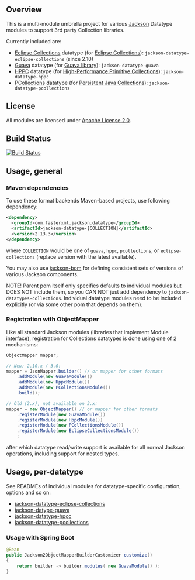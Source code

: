 ## Overview

This is a multi-module umbrella project for various [Jackson](../../../jackson)
Datatype modules to support 3rd party Collection libraries.

Currently included are:

* [Eclipse Collections](eclipse-collections/) datatype (for [Eclipse Collections](https://www.eclipse.org/collections/)): `jackson-datatype-eclipse-collections` (since 2.10)
* [Guava](guava/) datatype (for [Guava library](http://code.google.com/p/guava-libraries/)): `jackson-datatype-guava`
* [HPPC](hppc/) datatype (for [High-Performance Primitive Collections](https://labs.carrotsearch.com/hppc.html)): `jackson-datatype-hppc`
* [PCollections](pcollections/) datatype (for [Persistent Java Collections](http://pcollections.org)): `jackson-datatype-pcollections`

## License

All modules are licensed under [Apache License 2.0](http://www.apache.org/licenses/LICENSE-2.0.txt).

## Build Status

[![Build Status](https://travis-ci.org/FasterXML/jackson-datatypes-collections.svg)](https://travis-ci.org/FasterXML/jackson-datatypes-collections)

## Usage, general

### Maven dependencies

To use these format backends Maven-based projects, use following dependency:

```xml
<dependency>
  <groupId>com.fasterxml.jackson.datatype</groupId>
  <artifactId>jackson-datatype-[COLLECTION]</artifactId>
  <version>2.13.3</version>
</dependency>
```

where `COLLECTION` would be one of `guava`, `hppc`, `pcollections`, or `eclipse-collections`
(replace version with the latest available).

You may also use [jackson-bom](https://github.com/FasterXML/jackson-bom) for defining
consistent sets of versions of various Jackson components.

NOTE! Parent pom itself only specifies defaults to individual modules but
DOES NOT include them, so you CAN NOT just add dependency to `jackson-datatypes-collections`.
Individual datatype modules need to be included explicitly (or via some other pom
that depends on them).

### Registration with ObjectMapper

Like all standard Jackson modules (libraries that implement Module interface), registration for Collections
datatypes is done using one of 2 mechanisms:

```java
ObjectMapper mapper;

// New; 2.10.x / 3.0:
mapper = JsonMapper.builder() // or mapper for other formats
    .addModule(new GuavaModule())
    .addModule(new HppcModule())
    .addModule(new PCollectionsModule())
    .build();

// Old (2.x), not available on 3.x:
mapper = new ObjectMapper() // or mapper for other formats
    .registerModule(new GuavaModule())
    .registerModule(new HppcModule())
    .registerModule(new PCollectionsModule())
    .registerModule(new EclipseCollectionsModule())
    ;
```

after which datatype read/write support is available for all normal Jackson operations,
including support for nested types.

## Usage, per-datatype

See READMEs of individual modules for datatype-specific configuration, options
and so on:

* [jackson-datatype-eclipse-collections](eclipse-collections/)
* [jackson-datype-guava](guava/)
* [jackson-datatype-hpcc](hppc/)
* [jackson-datatype-pcollections](pcollections/)

### Usage with Spring Boot

```java
@Bean
public Jackson2ObjectMapperBuilderCustomizer customize()
{
    return builder -> builder.modules( new GuavaModule() );
}
```
